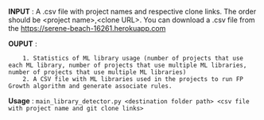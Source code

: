 **INPUT** : A .csv file with project names and respective clone links. The order should be \<project name\>,\<clone URL\>.
You can download a .csv file from the https://serene-beach-16261.herokuapp.com 
  
**OUPUT** : 
        
        1. Statistics of ML library usage (number of projects that use each ML library, number of projects that use multiple ML libraries, number of projects that use multiple ML libraries) 
        2. A CSV file with ML libraries used in the projects to run FP Growth algorithm and generate associate rules.

**Usage** : `main_library_detector.py <destination folder path> <csv file with project name and git clone links>`
